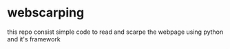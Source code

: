 # webscarping
this repo consist simple code to read and scarpe the webpage using python and it's framework
